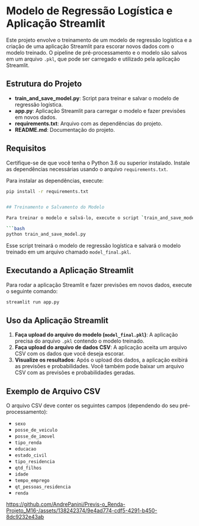 # Modelo de Regressão Logística e Aplicação Streamlit

Este projeto envolve o treinamento de um modelo de regressão logística e a criação de uma aplicação Streamlit para escorar novos dados com o modelo treinado. O pipeline de pré-processamento e o modelo são salvos em um arquivo `.pkl`, que pode ser carregado e utilizado pela aplicação Streamlit.


## Estrutura do Projeto

- **train_and_save_model.py**: Script para treinar e salvar o modelo de regressão logística.
- **app.py**: Aplicação Streamlit para carregar o modelo e fazer previsões em novos dados.
- **requirements.txt**: Arquivo com as dependências do projeto.
- **README.md**: Documentação do projeto.

## Requisitos

Certifique-se de que você tenha o Python 3.6 ou superior instalado. Instale as dependências necessárias usando o arquivo `requirements.txt`.

Para instalar as dependências, execute:

```bash
pip install -r requirements.txt


## Treinamento e Salvamento do Modelo

Para treinar o modelo e salvá-lo, execute o script `train_and_save_model.py`:

```bash
python train_and_save_model.py
```

Esse script treinará o modelo de regressão logística e salvará o modelo treinado em um arquivo chamado `model_final.pkl`.

## Executando a Aplicação Streamlit

Para rodar a aplicação Streamlit e fazer previsões em novos dados, execute o seguinte comando:

```bash
streamlit run app.py
```

## Uso da Aplicação Streamlit

1. **Faça upload do arquivo do modelo (`model_final.pkl`)**: A aplicação precisa do arquivo `.pkl` contendo o modelo treinado.
2. **Faça upload do arquivo de dados CSV**: A aplicação aceita um arquivo CSV com os dados que você deseja escorar.
3. **Visualize os resultados**: Após o upload dos dados, a aplicação exibirá as previsões e probabilidades. Você também pode baixar um arquivo CSV com as previsões e probabilidades geradas.

## Exemplo de Arquivo CSV

O arquivo CSV deve conter os seguintes campos (dependendo do seu pré-processamento):

- `sexo`
- `posse_de_veiculo`
- `posse_de_imovel`
- `tipo_renda`
- `educacao`
- `estado_civil`
- `tipo_residencia`
- `qtd_filhos`
- `idade`
- `tempo_emprego`
- `qt_pessoas_residencia`
- `renda`

https://github.com/AndrePanini/Previs-o_Renda-Projeto_M16-/assets/138242374/9e4ad774-cdf5-4291-b450-8dc9232e43ab
